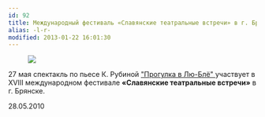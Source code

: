```yaml
---
id: 92
title: Международный фестиваль «Славянские театральные встречи» в г. Брянске
alias: -l-r-
modified: 2013-01-22 16:01:30
---
```


<figure><a href="73-progulka-v-ly-blio.html"><img src="./images/stories/afisha 3.jpg" /></a></figure>

27 мая спектакль по пьесе К. Рубиной <a href="73-progulka-v-ly-blio.html">"Прогулка в Лю-Блё" </a>участвует в XVIII международном фестивале **«Славянские театральные встречи»** в г. Брянске.

28.05.2010

